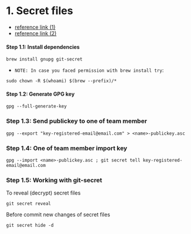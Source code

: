 # 1. Secret files

- [reference link (1)](https://git-secret.io/installation)
- [reference link (2)](https://nl.devoteam.com/en/blog-post/how-to-hide-your-secrets-in-a-git-repository-based-on-centos-7/)

#### Step 1.1: Install dependencies

```
brew install gnupg git-secret
```

- `NOTE: In case you faced permission with brew install try`:

```
sudo chown -R $(whoami) $(brew --prefix)/*
```

#### Step 1.2: Generate GPG key

```
gpg --full-generate-key
```

### Step 1.3: Send publickey to one of team member

```
gpg --export "key-registered-email@email.com" > <name>-publickey.asc
```

### Step 1.4: One of team member import key

```
gpg --import <name>-publickey.asc ; git secret tell key-registered-email@email.com
```

### Step 1.5: Working with git-secret

To reveal (decrypt) secret files

```
git secret reveal
```

Before commit new changes of secret files

```
git secret hide -d
```
